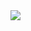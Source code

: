 <!-- # ooo3289.github.io -->

<img src="https://capsule-render.vercel.app/api?type=waving&color=auto&height=300&section=header&text=밍밍이%20포폴%20준비중&fontSize=90" />
